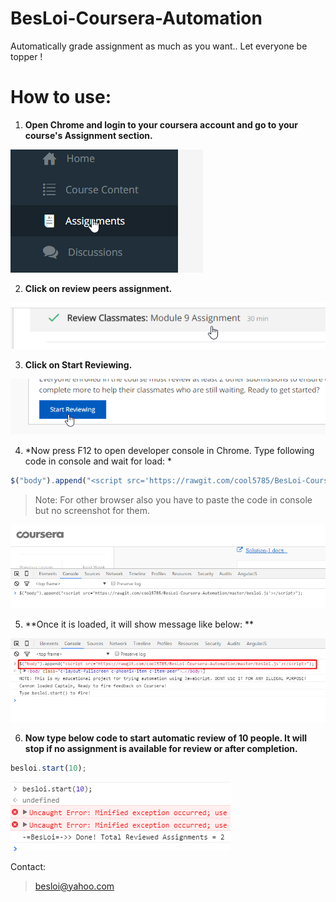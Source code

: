 # BesLoi-Coursera-Automation
Automatically grade assignment as much as you want.. Let everyone be topper !

How to use:
===========

1. **Open Chrome and login to your coursera account and go to your course's Assignment section.**

![alt tag](/images/step1.png)


2. **Click on review peers assignment.**

![alt tag](/images/step2.png)


3. **Click on Start Reviewing.**

![alt tag](/images/step3.png)


4. *Now press F12 to open developer console in Chrome. Type following code in console and wait for load: *

```javascript
$("body").append("<script src='https://rawgit.com/cool5785/BesLoi-Coursera-Automation/master/besloi.js'></script>");
```

> Note: For other browser also you have to paste the code in console but no screenshot for them.

![alt tag](/images/step4.png)


5. **Once it is loaded, it will show message like below: **

![alt tag](/images/step5.png)


6. **Now type below code to start automatic review of 10 people. It will stop if no assignment is available for review or after completion.**
```javascript
besloi.start(10);
```

![alt tag](/images/step6.png)

Contact:
> besloi@yahoo.com
